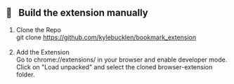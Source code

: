 <h2>🔨 &nbsp; Build the extension manually</h2>

1. Clone the Repo<br/>
git clone https://github.com/kylebucklen/bookmark_extension
<br/><br/>
2. Add the Extension<br/>
Go to chrome://extensions/ in your browser and enable developer mode.<br/>
Click on "Load unpacked" and select the cloned browser-extension folder.